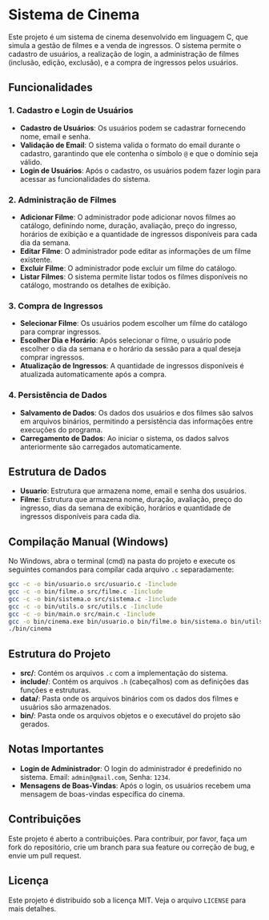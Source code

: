 # Sistema de Cinema

Este projeto é um sistema de cinema desenvolvido em linguagem C, que simula a gestão de filmes e a venda de ingressos. O sistema permite o cadastro de usuários, a realização de login, a administração de filmes (inclusão, edição, exclusão), e a compra de ingressos pelos usuários.

## Funcionalidades

### 1. Cadastro e Login de Usuários
- **Cadastro de Usuários**: Os usuários podem se cadastrar fornecendo nome, email e senha.
- **Validação de Email**: O sistema valida o formato do email durante o cadastro, garantindo que ele contenha o símbolo `@` e que o domínio seja válido.
- **Login de Usuários**: Após o cadastro, os usuários podem fazer login para acessar as funcionalidades do sistema.

### 2. Administração de Filmes
- **Adicionar Filme**: O administrador pode adicionar novos filmes ao catálogo, definindo nome, duração, avaliação, preço do ingresso, horários de exibição e a quantidade de ingressos disponíveis para cada dia da semana.
- **Editar Filme**: O administrador pode editar as informações de um filme existente.
- **Excluir Filme**: O administrador pode excluir um filme do catálogo.
- **Listar Filmes**: O sistema permite listar todos os filmes disponíveis no catálogo, mostrando os detalhes de exibição.

### 3. Compra de Ingressos
- **Selecionar Filme**: Os usuários podem escolher um filme do catálogo para comprar ingressos.
- **Escolher Dia e Horário**: Após selecionar o filme, o usuário pode escolher o dia da semana e o horário da sessão para a qual deseja comprar ingressos.
- **Atualização de Ingressos**: A quantidade de ingressos disponíveis é atualizada automaticamente após a compra.

### 4. Persistência de Dados
- **Salvamento de Dados**: Os dados dos usuários e dos filmes são salvos em arquivos binários, permitindo a persistência das informações entre execuções do programa.
- **Carregamento de Dados**: Ao iniciar o sistema, os dados salvos anteriormente são carregados automaticamente.

## Estrutura de Dados

- **Usuario**: Estrutura que armazena nome, email e senha dos usuários.
- **Filme**: Estrutura que armazena nome, duração, avaliação, preço do ingresso, dias da semana de exibição, horários e quantidade de ingressos disponíveis para cada dia.

## Compilação Manual (Windows)

No Windows, abra o terminal (cmd) na pasta do projeto e execute os seguintes comandos para compilar cada arquivo `.c` separadamente:

```bash
gcc -c -o bin/usuario.o src/usuario.c -Iinclude
gcc -c -o bin/filme.o src/filme.c -Iinclude
gcc -c -o bin/sistema.o src/sistema.c -Iinclude
gcc -c -o bin/utils.o src/utils.c -Iinclude
gcc -c -o bin/main.o src/main.c -Iinclude
gcc -o bin/cinema.exe bin/usuario.o bin/filme.o bin/sistema.o bin/utils.o bin/main.o
./bin/cinema
```

## Estrutura do Projeto

- **src/**: Contém os arquivos `.c` com a implementação do sistema.
- **include/**: Contém os arquivos `.h` (cabeçalhos) com as definições das funções e estruturas.
- **data/**: Pasta onde os arquivos binários com os dados dos filmes e usuários são armazenados.
- **bin/**: Pasta onde os arquivos objetos e o executável do projeto são gerados.

## Notas Importantes

- **Login de Administrador**: O login do administrador é predefinido no sistema. Email: `admin@gmail.com`, Senha: `1234`.
- **Mensagens de Boas-Vindas**: Após o login, os usuários recebem uma mensagem de boas-vindas específica do cinema.

## Contribuições

Este projeto é aberto a contribuições. Para contribuir, por favor, faça um fork do repositório, crie um branch para sua feature ou correção de bug, e envie um pull request.

## Licença

Este projeto é distribuído sob a licença MIT. Veja o arquivo `LICENSE` para mais detalhes.
